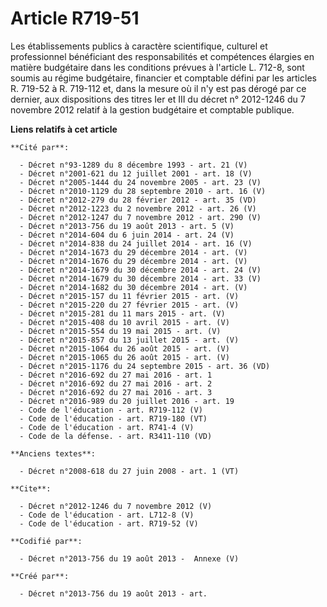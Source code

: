 # Article R719-51

Les établissements publics à caractère scientifique, culturel et professionnel bénéficiant des responsabilités et compétences
élargies en matière budgétaire dans les conditions prévues à l'article L. 712-8, sont soumis au régime budgétaire, financier
et comptable défini par les articles R. 719-52 à R. 719-112 et, dans la mesure où il n'y est pas dérogé par ce dernier, aux
dispositions des titres Ier et III du décret n° 2012-1246 du 7 novembre 2012 relatif à la gestion budgétaire et comptable
publique.

**Liens relatifs à cet article**

	**Cité par**:

	  - Décret n°93-1289 du 8 décembre 1993 - art. 21 (V)
	  - Décret n°2001-621 du 12 juillet 2001 - art. 18 (V)
	  - Décret n°2005-1444 du 24 novembre 2005 - art. 23 (V)
	  - Décret n°2010-1129 du 28 septembre 2010 - art. 16 (V)
	  - Décret n°2012-279 du 28 février 2012 - art. 35 (VD)
	  - Décret n°2012-1223 du 2 novembre 2012 - art. 26 (V)
	  - Décret n°2012-1247 du 7 novembre 2012 - art. 290 (V)
	  - Décret n°2013-756 du 19 août 2013 - art. 5 (V)
	  - Décret n°2014-604 du 6 juin 2014 - art. 24 (V)
	  - Décret n°2014-838 du 24 juillet 2014 - art. 16 (V)
	  - Décret n°2014-1673 du 29 décembre 2014 - art. (V)
	  - Décret n°2014-1676 du 29 décembre 2014 - art. (V)
	  - Décret n°2014-1679 du 30 décembre 2014 - art. 24 (V)
	  - Décret n°2014-1679 du 30 décembre 2014 - art. 33 (V)
	  - Décret n°2014-1682 du 30 décembre 2014 - art. (V)
	  - Décret n°2015-157 du 11 février 2015 - art. (V)
	  - Décret n°2015-220 du 27 février 2015 - art. (V)
	  - Décret n°2015-281 du 11 mars 2015 - art. (V)
	  - Décret n°2015-408 du 10 avril 2015 - art. (V)
	  - Décret n°2015-554 du 19 mai 2015 - art. (V)
	  - Décret n°2015-857 du 13 juillet 2015 - art. (V)
	  - Décret n°2015-1064 du 26 août 2015 - art. (V)
	  - Décret n°2015-1065 du 26 août 2015 - art. (V)
	  - Décret n°2015-1176 du 24 septembre 2015 - art. 36 (VD)
	  - Décret n°2016-692 du 27 mai 2016 - art. 1
	  - Décret n°2016-692 du 27 mai 2016 - art. 2
	  - Décret n°2016-692 du 27 mai 2016 - art. 3
	  - Décret n°2016-989 du 20 juillet 2016 - art. 19
	  - Code de l'éducation - art. R719-112 (V)
	  - Code de l'éducation - art. R719-180 (VT)
	  - Code de l'éducation - art. R741-4 (V)
	  - Code de la défense. - art. R3411-110 (VD)

	**Anciens textes**:

	  - Décret n°2008-618 du 27 juin 2008 - art. 1 (VT)

	**Cite**:

	  - Décret n°2012-1246 du 7 novembre 2012 (V)
	  - Code de l'éducation - art. L712-8 (V)
	  - Code de l'éducation - art. R719-52 (V)

	**Codifié par**:

	  - Décret n°2013-756 du 19 août 2013 -  Annexe (V)

	**Créé par**:

	  - Décret n°2013-756 du 19 août 2013 - art.
